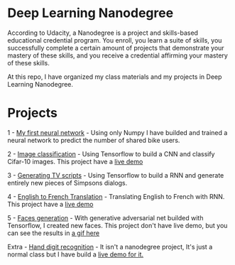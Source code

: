 # Deep Learning Nanodegree

According to Udacity, a Nanodegree is a project and skills-based educational credential program. You enroll, you learn a suite of skills, you successfully complete a certain amount of projects that demonstrate your mastery of these skills, and you receive a credential affirming your mastery of these skills.

At this repo, I have organized my class materials and my projects in Deep Learning Nanodegree.

# Projects

1 - [My first neural network](1-Neural-Net-Intro/Project-1/Your_first_neural_network.ipynb) - Using only Numpy I have builded and trained a neural network to predict the number of shared bike users.

2 - [Image classification](2-Image-Classification/Project-2/dlnd_image_classification.ipynb) - Using Tensorflow to build a CNN and classify Cifar-10 images. This project have a [live demo](https://github.com/rafaelnovello/cifar-10-demo)

3 - [Generating TV scripts](3-Recurrent-NN/Project-3/dlnd_tv_script_generation.ipynb) - Using Tensorflow to build a RNN and generate entirely new pieces of Simpsons dialogs.

4 - [English to French Translation](3-Recurrent-NN/Project-4/dlnd_language_translation.ipynb) - Translating English to French with RNN. This project have a [live demo](https://github.com/rafaelnovello/translator-demo)

5 - [Faces generation](4-Generative-Adversarial-Net/Project-5/dlnd_face_generation.ipynb) - With generative adversarial net builded with Tensorflow, I created new faces. This project don't have live demo, but you can see the results in [a gif here](4-Generative-Adversarial-Net/Project-5/GAN-faces.gif)

Extra - [Hand digit recognition](https://github.com/rafaelnovello/mnist-demo/blob/master/Categoring%20and%20Optimizing%20MNIST%20model.ipynb) - It isn't a nanodegree project, It's just a normal class but I have build a [live demo for it.](https://github.com/rafaelnovello/mnist-demo)
